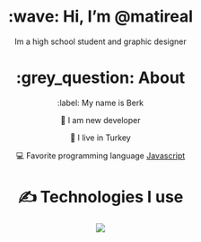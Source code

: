 <div align="center">
<h1> :wave: Hi, I’m @matireal </h1>
<p> Im a high school student and graphic designer </p>
  
<h1> :grey_question: About </h1>
  <p> :label: My name is Berk </p>
  <p> 🤞 I am new developer </p>
  <p> 🏁 I live in Turkey </p>
  <p> 💻 Favorite programming language <a href="https://discord.gg/codesty"> Javascript </a> </p>


<h1> ✍ Technologies I use </h1>
<img src="https://skillicons.dev/icons?i=js,nodejs,html,css,discord,cs&theme=dark" />
